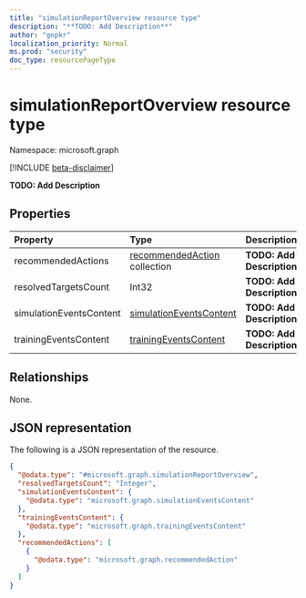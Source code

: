 ```yaml
---
title: "simulationReportOverview resource type"
description: "**TODO: Add Description**"
author: "gopkr"
localization_priority: Normal
ms.prod: "security"
doc_type: resourcePageType
---
```


# simulationReportOverview resource type

Namespace: microsoft.graph

[!INCLUDE [beta-disclaimer](../../includes/beta-disclaimer.md)]

**TODO: Add Description**

## Properties
|Property|Type|Description|
|:---|:---|:---|
|recommendedActions|[recommendedAction](../resources/recommendedaction.md) collection|**TODO: Add Description**|
|resolvedTargetsCount|Int32|**TODO: Add Description**|
|simulationEventsContent|[simulationEventsContent](../resources/simulationeventscontent.md)|**TODO: Add Description**|
|trainingEventsContent|[trainingEventsContent](../resources/trainingeventscontent.md)|**TODO: Add Description**|

## Relationships
None.

## JSON representation
The following is a JSON representation of the resource.
<!-- {
  "blockType": "resource",
  "@odata.type": "microsoft.graph.simulationReportOverview"
}
-->
``` json
{
  "@odata.type": "#microsoft.graph.simulationReportOverview",
  "resolvedTargetsCount": "Integer",
  "simulationEventsContent": {
    "@odata.type": "microsoft.graph.simulationEventsContent"
  },
  "trainingEventsContent": {
    "@odata.type": "microsoft.graph.trainingEventsContent"
  },
  "recommendedActions": [
    {
      "@odata.type": "microsoft.graph.recommendedAction"
    }
  ]
}
```

